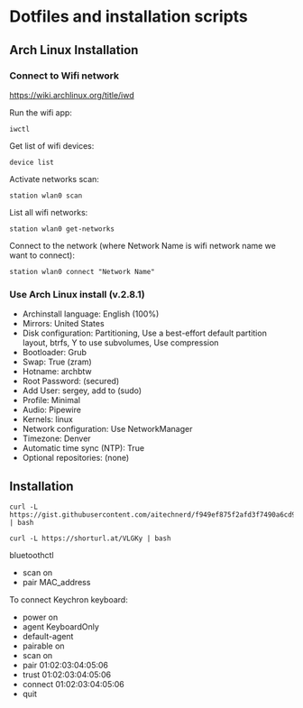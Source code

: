 # Dotfiles and installation scripts

## Arch Linux Installation

### Connect to Wifi network
https://wiki.archlinux.org/title/iwd

Run the wifi app:
```
iwctl
```
Get list of wifi devices:
```
device list
```
Activate networks scan:
```
station wlan0 scan
```
List all wifi networks:
```
station wlan0 get-networks
```
Connect to the network (where Network Name is wifi network name we want to connect):
```
station wlan0 connect "Network Name"
```

### Use Arch Linux install (v.2.8.1)


- Archinstall language: English (100%)
- Mirrors: United States
- Disk configuration: Partitioning, Use a best-effort default partition layout, btrfs, Y to use subvolumes, Use compression
- Bootloader: Grub
- Swap: True (zram)
- Hotname: archbtw
- Root Password: (secured)
- Add User: sergey, add to (sudo)
- Profile: Minimal
- Audio: Pipewire
- Kernels: linux
- Network configuration: Use NetworkManager
- Timezone: Denver
- Automatic time sync (NTP): True
- Optional repositories: (none)

## Installation

```
curl -L https://gist.githubusercontent.com/aitechnerd/f949ef875f2afd3f7490a6cd985f5075/raw/44b1c919c52292650fe767993446bdcddaa601d0/bootstrap.sh | bash
```
```
curl -L https://shorturl.at/VLGKy | bash
```

bluetoothctl

- scan on
- pair MAC_address

To connect Keychron keyboard:

- power on
- agent KeyboardOnly
- default-agent
- pairable on
- scan on
- pair 01:02:03:04:05:06
- trust 01:02:03:04:05:06
- connect 01:02:03:04:05:06
- quit

